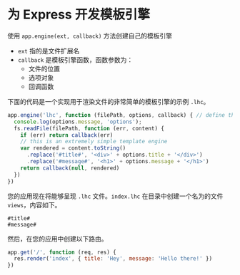 # 为 Express 开发模板引擎
使用 `app.engine(ext, callback)` 方法创建自己的模板引擎
- `ext` 指的是文件扩展名
- `callback` 是模板引擎函数，函数参数为：
  - 文件的位置
  - 选项对象
  - 回调函数

下面的代码是一个实现用于渲染文件的非常简单的模板引擎的示例 `.lhc`。
```js
app.engine('lhc', function (filePath, options, callback) { // define the template engine
  console.log(options.message, 'options');
  fs.readFile(filePath, function (err, content) {
    if (err) return callback(err)
    // this is an extremely simple template engine
    var rendered = content.toString()
      .replace('#title#', '<div>' + options.title + '</div>')
      .replace('#message#', '<h1>' + options.message + '</h1>')
    return callback(null, rendered)
  })
})
```

您的应用现在将能够呈现 `.lhc` 文件。`index.lhc` 在目录中创建一个名为的文件 `views`，内容如下。
```text
#title#
#message#
```

然后，在您的应用中创建以下路由。
```js
app.get('/', function (req, res) {
  res.render('index', { title: 'Hey', message: 'Hello there!' })
})
```

